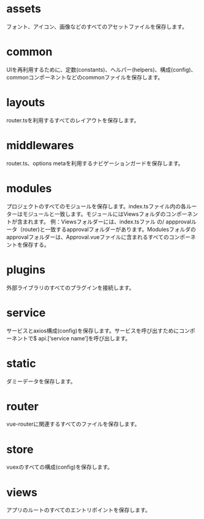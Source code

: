 # assets

フォント、アイコン、画像などのすべてのアセットファイルを保存します。

# common

UIを再利用するために、定数(constants)、ヘルパー(helpers)、構成(config)、commonコンポーネントなどのcommonファイルを保存します。

# layouts

router.tsを利用するすべてのレイアウトを保存します。

# middlewares

router.ts、options metaを利用するナビゲーションガードを保存します。

# modules

プロジェクトのすべてのモジュールを保存します。index.tsファイル内の各ルーターはモジュールと一致します。モジュールにはViewsフォルダのコンポーネントが含まれます。 例：Viewsフォルダーには、index.tsファル の/ appprovalルータ（router)と一致するapprovalフォルダーがあります。Modulesフォルダのapprovalフォルダーは、Approval.vueファイルに含まれるすべてのコンポーネントを保存する。

# plugins

外部ライブラリのすべてのプラグインを接続します。

# service

サービスとaxios構成(config)を保存します。サービスを呼び出すためにコンポーネントで$ api.[‘service name’]を呼び出します。

# static

ダミーデータを保存します。

# router

vue-routerに関連するすべてのファイルを保存します。

# store

vuexのすべての構成(config)を保存します。

# views

アプリのルートのすべてのエントリポイントを保存します。
